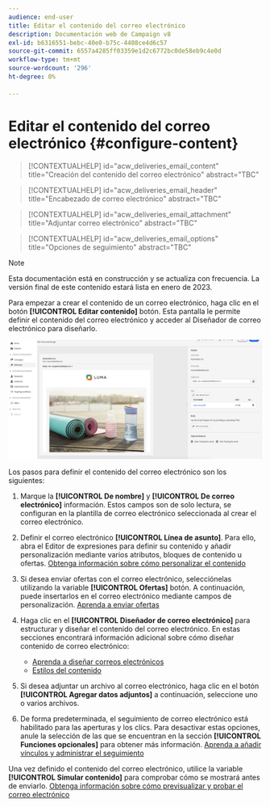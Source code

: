 ```yaml
---
audience: end-user
title: Editar el contenido del correo electrónico
description: Documentación web de Campaign v8
exl-id: b6316551-bebc-40e0-b75c-4408ce4d6c57
source-git-commit: 6557a4285ff03359e1d2c6772bc0de58eb9c4e0d
workflow-type: tm+mt
source-wordcount: '296'
ht-degree: 0%

---
```


# Editar el contenido del correo electrónico {#configure-content}

>[!CONTEXTUALHELP]
>id="acw_deliveries_email_content"
>title="Creación del contenido del correo electrónico"
>abstract="TBC"

>[!CONTEXTUALHELP]
>id="acw_deliveries_email_header"
>title="Encabezado de correo electrónico"
>abstract="TBC"

>[!CONTEXTUALHELP]
>id="acw_deliveries_email_attachment"
>title="Adjuntar correo electrónico"
>abstract="TBC"

>[!CONTEXTUALHELP]
>id="acw_deliveries_email_options"
>title="Opciones de seguimiento"
>abstract="TBC"

>[!NOTE]
>
>Esta documentación está en construcción y se actualiza con frecuencia. La versión final de este contenido estará lista en enero de 2023.

Para empezar a crear el contenido de un correo electrónico, haga clic en el botón **[!UICONTROL Editar contenido]** botón. Esta pantalla le permite definir el contenido del correo electrónico y acceder al Diseñador de correo electrónico para diseñarlo.

![](assets/content-dashboard.png)

Los pasos para definir el contenido del correo electrónico son los siguientes:

1. Marque la **[!UICONTROL De nombre]** y **[!UICONTROL De correo electrónico]** información. Estos campos son de solo lectura, se configuran en la plantilla de correo electrónico seleccionada al crear el correo electrónico.

1. Definir el correo electrónico **[!UICONTROL Línea de asunto]**. Para ello, abra el Editor de expresiones para definir su contenido y añadir personalización mediante varios atributos, bloques de contenido u ofertas. [Obtenga información sobre cómo personalizar el contenido](../personalization/personalize.md)

1. Si desea enviar ofertas con el correo electrónico, selecciónelas utilizando la variable **[!UICONTROL Ofertas]** botón. A continuación, puede insertarlos en el correo electrónico mediante campos de personalización. [Aprenda a enviar ofertas](offers.md)

1. Haga clic en el **[!UICONTROL Diseñador de correo electrónico]** para estructurar y diseñar el contenido del correo electrónico. En estas secciones encontrará información adicional sobre cómo diseñar contenido de correo electrónico:

   * [Aprenda a diseñar correos electrónicos](create-email-content.md)
   * [Estilos del contenido](get-started-email-style.md)

1. Si desea adjuntar un archivo al correo electrónico, haga clic en el botón **[!UICONTROL Agregar datos adjuntos]** a continuación, seleccione uno o varios archivos.

   <!--limitation on size + number of files?-->

1. De forma predeterminada, el seguimiento de correo electrónico está habilitado para las aperturas y los clics. Para desactivar estas opciones, anule la selección de las que se encuentran en la sección **[!UICONTROL Funciones opcionales]** para obtener más información. [Aprenda a añadir vínculos y administrar el seguimiento](message-tracking.md)

Una vez definido el contenido del correo electrónico, utilice la variable **[!UICONTROL Simular contenido]** para comprobar cómo se mostrará antes de enviarlo. [Obtenga información sobre cómo previsualizar y probar el correo electrónico](../preview-test/preview-test.md)

<!-- show screenshot showing an email fully configured + highlight the simulate content button-->
